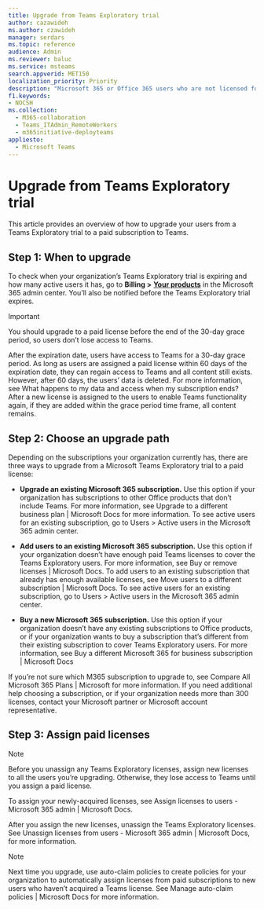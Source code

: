 ```yaml
---
title: Upgrade from Teams Exploratory trial
author: cazawideh
ms.author: czawideh
manager: serdars
ms.topic: reference
audience: Admin
ms.reviewer: baluc
ms.service: msteams
search.appverid: MET150
localization_priority: Priority
description: "Microsoft 365 or Office 365 users who are not licensed for Microsoft Teams can initiate an Exploratory Teams license."
f1.keywords:
- NOCSH
ms.collection: 
  - M365-collaboration
  - Teams_ITAdmin_RemoteWorkers
  - m365initiative-deployteams
appliesto: 
  - Microsoft Teams
---
```


# Upgrade from Teams Exploratory trial 

This article provides an overview of how to upgrade your users from a Teams Exploratory trial to a paid subscription to Teams.

## Step 1: When to upgrade  

To check when your organization’s Teams Exploratory trial is expiring and how many active users it has, go to **Billing >** <a href="https://go.microsoft.com/fwlink/p/?linkid=842054" target="_blank"><b>Your products</b></a> in the Microsoft 365 admin center. You’ll also be notified before the Teams Exploratory trial expires.

> [!IMPORTANT]
> You should upgrade to a paid license before the end of the 30-day grace period, so users don’t lose access to Teams. 
>
> After the expiration date, users have access to Teams for a 30-day grace period. As long as users are assigned a paid license within 60 days of the expiration date, they can regain access to Teams and all content still exists. However, after 60 days, the users’ data is deleted. For more information, see What happens to my data and access when my subscription ends? After a new license is assigned to the users to enable Teams functionality again, if they are added within the grace period time frame, all content remains.

## Step 2: Choose an upgrade path

Depending on the subscriptions your organization currently has, there are three ways to upgrade from a Microsoft Teams Exploratory trial to a paid license:

- **Upgrade an existing Microsoft 365 subscription.** Use this option if your organization has subscriptions to other Office products that don’t include Teams. For more information, see Upgrade to a different business plan | Microsoft Docs  for more information.  To see active users for an existing subscription, go to Users > Active users in the Microsoft 365 admin center.

- **Add users to an existing Microsoft 365 subscription.** Use this option if your organization doesn’t have enough paid Teams licenses to cover the Teams Exploratory users. For more information, see Buy or remove licenses | Microsoft Docs. To add users to an existing subscription that already has enough available licenses, see Move users to a different subscription | Microsoft Docs.  To see active users for an existing subscription, go to Users > Active users in the Microsoft 365 admin center.

- **Buy a new Microsoft 365 subscription.** Use this option if your organization doesn’t have any existing subscriptions to Office products, or if your organization wants to buy a subscription that’s different from their existing subscription to cover Teams Exploratory users.  For more information, see Buy a different Microsoft 365 for business subscription | Microsoft Docs

If you’re not sure which M365 subscription to upgrade to, see Compare All Microsoft 365 Plans | Microsoft  for more information. If you need additional help choosing a subscription, or if your organization needs more than 300 licenses, contact your Microsoft partner or Microsoft account representative. 

## Step 3: Assign paid licenses

> [!NOTE]
> Before you unassign any Teams Exploratory licenses, assign new licenses to all the users you’re upgrading. Otherwise, they lose access to Teams until you assign a paid license.  

To assign your newly-acquired licenses, see Assign licenses to users - Microsoft 365 admin | Microsoft Docs.  

After you assign the new licenses, unassign the Teams Exploratory licenses. See Unassign licenses from users - Microsoft 365 admin | Microsoft Docs, for more information.

> [!NOTE]
> Next time you upgrade, use auto-claim policies to create policies for your organization to automatically assign licenses from paid subscriptions to new users who haven’t acquired a Teams license. See Manage auto-claim policies | Microsoft Docs for more information.